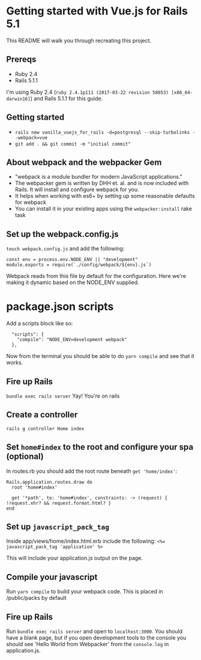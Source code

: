 # Getting started with Vue.js for Rails 5.1
This README will walk you through recreating this project.

## Prereqs
* Ruby 2.4
* Rails 5.1.1

I'm using Ruby 2.4 (`ruby 2.4.1p111 (2017-03-22 revision 58053) [x86_64-darwin16]`) and Rails 5.1.1 for this guide.

## Getting started
* `rails new vanilla_vuejs_for_rails -d=postgresql --skip-turbolinks --webpack=vue`
* `git add . && git commit -m "initial commit"`

## About webpack and the webpacker Gem
* "webpack is a module bundler for modern JavaScript applications."
* The webpacker gem is written by DHH et. al. and is now included with Rails. It will install and configure webpack for you.
* It helps when working with es6+ by setting up some reasonable defaults for webpack
* You can install it in your existing apps using the `webpacker:install` rake task

## Set up the webpack.config.js
`touch webpack.config.js` and add the following:
```
const env = process.env.NODE_ENV || "development"
module.exports = require(`./config/webpack/${env}.js`)
```
Webpack reads from this file by default for the configuration. Here we're making it dynamic based on the NODE_ENV supplied.

# package.json scripts
Add a scripts block like so:
```
  "scripts": {
    "compile": "NODE_ENV=development webpack"
  },
```
Now from the terminal you should be able to do `yarn compile` and see that it works.

## Fire up Rails
`bundle exec rails server`
Yay! You're on rails

## Create a controller
`rails g controller Home index`

## Set `home#index` to the root and configure your spa (optional)
In routes.rb you should add the root route beneath `get 'home/index'`:
```
Rails.application.routes.draw do
  root 'home#index'

  get '*path', to: 'home#index', constraints: -> (request) { !request.xhr? && request.format.html? }
end
```

## Set up `javascript_pack_tag`
Inside app/views/home/index.html.erb include the following:
`<%= javascript_pack_tag 'application' %>`

This will include your application.js output on the page.


## Compile your javascript
Run `yarn compile` to build your webpack code. This is placed in /public/packs by default

## Fire up Rails
Run `bundle exec rails server` and open to `localhost:3000`. You should have a blank page, but if you open
development tools to the console you should see 'Hello World from Webpacker' from the `console.log` in application.js.


